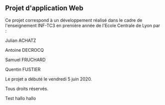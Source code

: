 ## Projet d'application Web

Ce projet correspond à un développement réalisé dans le cadre de l'enseignement INF-TC3 en première année de l'Ecole Centrale de Lyon par :

Julian ACHATZ

Antoine DECROCQ

Samuel FRUCHARD

Quentin FUSTIER

Le projet a débuté le vendredi 5 juin 2020.

Tous droits réservés.



Test hallo hallo
